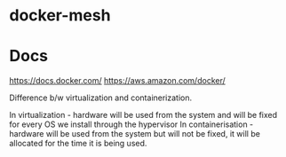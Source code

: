 # docker-mesh

# Docs
https://docs.docker.com/
https://aws.amazon.com/docker/


Difference b/w virtualization and containerization. 

In virtualization - hardware will be used from the system and will be fixed for every OS we install through the hypervisor
In containerisation - hardware will be used from the system but will not be fixed, it will be allocated for the time it is being used. 
